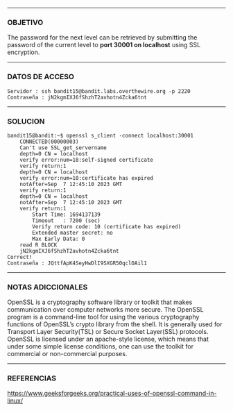 ----
### OBJETIVO 
The password for the next level can be retrieved by submitting the password of the current level to **port 30001 on localhost** using SSL encryption.

---
### DATOS DE ACCESO
	Servidor : ssh bandit15@bandit.labs.overthewire.org -p 2220
	Contraseña : jN2kgmIXJ6fShzhT2avhotn4Zcka6tnt

---
### SOLUCION
	bandit15@bandit:~$ openssl s_client -connect localhost:30001
		CONNECTED(00000003)
		Can't use SSL_get_servername
		depth=0 CN = localhost
		verify error:num=18:self-signed certificate
		verify return:1
		depth=0 CN = localhost
		verify error:num=10:certificate has expired
		notAfter=Sep  7 12:45:10 2023 GMT
		verify return:1
		depth=0 CN = localhost
		notAfter=Sep  7 12:45:10 2023 GMT
		verify return:1
		    Start Time: 1694137139
		    Timeout   : 7200 (sec)
		    Verify return code: 10 (certificate has expired)
		    Extended master secret: no
		    Max Early Data: 0
		read R BLOCK
		jN2kgmIXJ6fShzhT2avhotn4Zcka6tnt
	Correct!
	Contraseña : JQttfApK4SeyHwDlI9SXGR50qclOAil1

---
### NOTAS ADICCIONALES
OpenSSL is a cryptography software library or toolkit that makes communication over computer networks more secure. The OpenSSL program is a command-line tool for using the various cryptography functions of OpenSSL’s crypto library from the shell. It is generally used for Transport Layer Security(TSL) or Secure Socket Layer(SSL) protocols. OpenSSL is licensed under an apache-style license, which means that under some simple license conditions, one can use the toolkit for commercial or non-commercial purposes.

---
### REFERENCIAS
https://www.geeksforgeeks.org/practical-uses-of-openssl-command-in-linux/